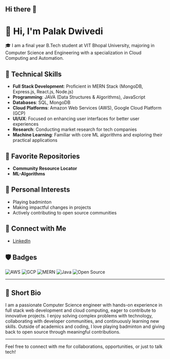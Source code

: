 ## Hi there 👋

# 👋 Hi, I'm Palak Dwivedi

🎓 I am a final year B.Tech student at VIT Bhopal University, majoring in Computer Science and Engineering with a specialization in Cloud Computing and Automation.

## 🚀 Technical Skills

- **Full Stack Development**: Proficient in MERN Stack (MongoDB, Express.js, React.js, Node.js)
- **Programming**: JAVA (Data Structures & Algorithms), JavaScript
- **Databases**: SQL, MongoDB
- **Cloud Platforms**: Amazon Web Services (AWS), Google Cloud Platform (GCP)
- **UI/UX**: Focused on enhancing user interfaces for better user experiences
- **Research**: Conducting market research for tech companies
- **Machine Learning**: Familiar with core ML algorithms and exploring their practical applications

## 🌟 Favorite Repositories

- **Community Resource Locator**
- **ML-Algorithms**

## 🏸 Personal Interests

- Playing badminton
- Making impactful changes in projects
- Actively contributing to open source communities

## 🔗 Connect with Me

- [LinkedIn](https://www.linkedin.com/in/palak-dwivedi1/)

## 🛡️ Badges

![AWS](https://img.shields.io/badge/AWS-Cloud-orange?logo=amazon-aws&logoColor=white)
![GCP](https://img.shields.io/badge/GCP-Cloud-blue?logo=google-cloud&logoColor=white)
![MERN](https://img.shields.io/badge/MERN-Stack-green?logo=react)
![Java](https://img.shields.io/badge/Java-Programming-red?logo=java&logoColor=white)
![Open Source](https://img.shields.io/badge/Open%20Source-Contributor-brightgreen?logo=github)

---

## 📜 Short Bio

I am a passionate Computer Science engineer with hands-on experience in full stack web development and cloud computing, eager to contribute to innovative projects. I enjoy solving complex problems with technology, collaborating with developer communities, and continuously learning new skills. Outside of academics and coding, I love playing badminton and giving back to open source through meaningful contributions.

---

Feel free to connect with me for collaborations, opportunities, or just to talk tech!
